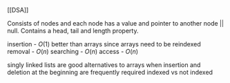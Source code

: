 [[DSA]]

Consists of nodes and each node has a value and pointer to another node || null. Contains a head, tail and length property. 

insertion - $O(1)$ better than arrays since arrays need to be reindexed 
removal - $O(n)$
searching - $O(n)$
access - $O(n)$

singly linked lists are good alternatives to arrays when insertion and deletion at the beginning are frequently required
indexed vs not indexed
